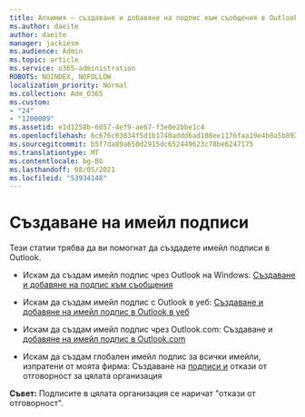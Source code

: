 ```yaml
---
title: Алхимия – създаване и добавяне на подпис към съобщения в Outlook
ms.author: daeite
author: daeite
manager: jackiesm
ms.audience: Admin
ms.topic: article
ms.service: o365-administration
ROBOTS: NOINDEX, NOFOLLOW
localization_priority: Normal
ms.collection: Adm_O365
ms.custom:
- "24"
- "1200009"
ms.assetid: e1d1258b-6057-4ef9-ae67-f3e0e2bbe1c4
ms.openlocfilehash: 6c676c03834f5d1b1740addd6ad108ee1176faa19e4b0a5b8927ac1e600810d2
ms.sourcegitcommit: b5f7da89a650d2915dc652449623c78be6247175
ms.translationtype: MT
ms.contentlocale: bg-BG
ms.lasthandoff: 08/05/2021
ms.locfileid: "53934148"
---
```

# <a name="creating-email-signatures"></a>Създаване на имейл подписи

Тези статии трябва да ви помогнат да създадете имейл подписи в Outlook.
  
- Искам да създам имейл подпис чрез Outlook на Windows: [Създаване и добавяне на подпис към съобщения](https://support.office.com/article/8ee5d4f4-68fd-464a-a1c1-0e1c80bb27f2.aspx)
  
- Искам да създам имейл подпис с Outlook в уеб: [Създаване и добавяне на имейл подпис в Outlook в уеб](https://support.office.com/article/5ff9dcfd-d3f1-447b-b2e9-39f91b074ea3.aspx)

- Искам да създам имейл подпис чрез Outlook.com: Създаване и [добавяне на имейл подпис в Outlook.com](https://support.office.com/article/776d9006-abdf-444e-b5b7-a61821dff034.aspx)

- Искам да създам глобален имейл подпис за всички имейли, изпратени от моята фирма: Създаване на [подписи и](https://docs.microsoft.com/microsoft-365/admin/setup/create-signatures-and-disclaimers) откази от отговорност за цялата организация

 **Съвет:** Подписите в цялата организация се наричат "откази от отговорност".
  